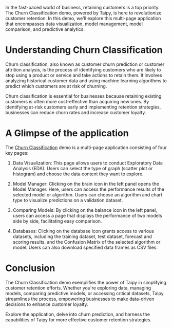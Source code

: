 In the fast-paced world of business, retaining customers is a top priority. The Churn 
Classification demo, powered by Taipy, is here to revolutionize customer retention. In this demo,
we'll explore this multi-page application that encompasses data visualization, model management, 
model comparison, and predictive analytics.


# Understanding Churn Classification
Churn classification, also known as customer churn prediction or customer attrition analysis, is 
the process of identifying customers who are likely to stop using a product or service and take 
actions to retain them. It involves analyzing historical customer data and using machine 
learning algorithms to predict which customers are at risk of churning.

Churn classification is essential for businesses because retaining existing customers is often 
more cost-effective than acquiring new ones. By identifying at-risk customers early and 
implementing retention strategies, businesses can reduce churn rates and increase customer loyalty.

# A Glimpse of the application

The [Churn Classification](https://churn-classification.taipy.cloud/) demo is a multi-page 
application consisting of four key pages:

1. Data Visualization: 
    This page allows users to conduct Exploratory Data Analysis (EDA). Users can select the type 
    of graph (scatter plot or histogram) and choose the data content they want to explore.

2. Model Manager: 
    Clicking on the brain icon in the left panel opens the Model Manager. Here, users can access 
    the performance results of the selected model or algorithm. Users can choose an algorithm 
    and chart type to visualize predictions on a validation dataset.

3. Comparing Models: 
    By clicking on the balance icon in the left panel, users can access a page that displays the 
    performance of two models side by side, facilitating easy comparison.

4. Databases: 
    Clicking on the database icon grants access to various datasets, including the training 
    dataset, test dataset, forecast and scoring results, and the Confusion Matrix of the selected 
    algorithm or model. Users can also download specified data frames as CSV files.

# Conclusion

The Churn Classification demo exemplifies the power of Taipy in simplifying customer retention 
efforts. Whether you're exploring data, managing models, comparing predictive models, or 
accessing critical datasets, Taipy streamlines the process, empowering businesses to make 
data-driven decisions to enhance customer loyalty.

Explore the application, delve into churn prediction, and harness the capabilities of Taipy for 
more effective customer retention strategies.
